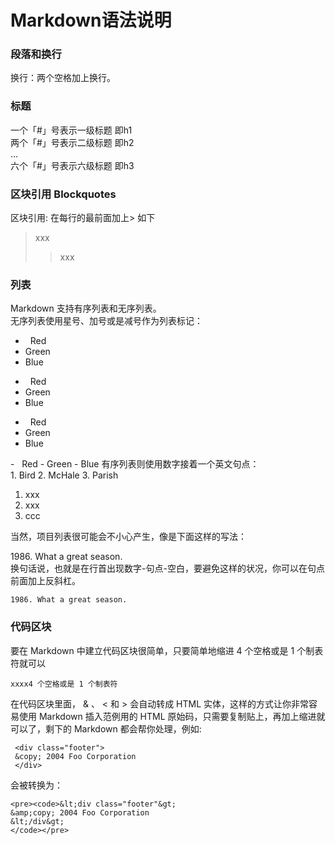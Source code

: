 # Markdown语法说明  

### 段落和换行  
换行：两个空格加上换行。

### 标题
一个「#」号表示一级标题 即h1  
两个「#」号表示二级标题 即h2  
...  
六个「#」号表示六级标题 即h3  

### 区块引用 Blockquotes
区块引用: 在每行的最前面加上> 如下  

> xxx  
> >xxx

### 列表  
Markdown 支持有序列表和无序列表。  
无序列表使用星号、加号或是减号作为列表标记：  
<div>
  
*   Red
*   Green
*   Blue
  
+   Red
+   Green
+   Blue

-   Red
-   Green
-   Blue

</div>
-   Red
-   Green
-   Blue
有序列表则使用数字接着一个英文句点：
<div>
1.  Bird
2.  McHale
3.  Parish
</div>  

1. xxx
2. xxx
3. ccc 

当然，项目列表很可能会不小心产生，像是下面这样的写法：
   <div> 1986. What a great season.
   </div>
   换句话说，也就是在行首出现数字-句点-空白，要避免这样的状况，你可以在句点前面加上反斜杠。  
   
   <code>1986\. What a great season.</code>

### 代码区块
要在 Markdown 中建立代码区块很简单，只要简单地缩进 4 个空格或是 1 个制表符就可以  

    xxxx4 个空格或是 1 个制表符  
    
在代码区块里面， & 、 < 和 > 会自动转成 HTML 实体，这样的方式让你非常容易使用 Markdown 插入范例用的 HTML 原始码，只需要复制贴上，再加上缩进就可以了，剩下的 Markdown 都会帮你处理，例如:  
 
     <div class="footer">
     &copy; 2004 Foo Corporation
     </div>  
    
会被转换为：  

    <pre><code>&lt;div class="footer"&gt;
    &amp;copy; 2004 Foo Corporation
    &lt;/div&gt;
    </code></pre>
     
    




